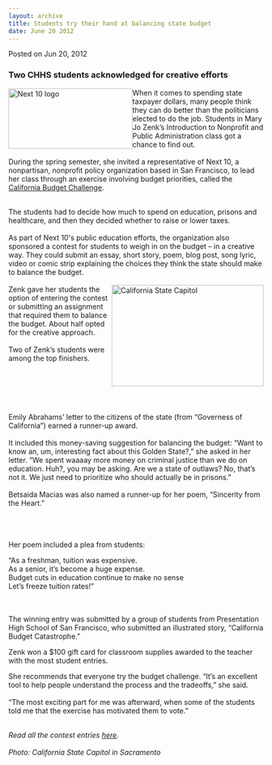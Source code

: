 ```yaml
---
layout: archive
title: Students try their hand at balancing state budget
date: June 20 2012
---
```





<span class="date">Posted on Jun 20, 2012    </span>
<h3>Two CHHS students acknowledged for creative efforts</h3>
<p><img alt="Next 10 logo" src="http://news.csumb.edu/sites/default/files/65/attachments/news/images/next10_home_logo_06.png" style="float:left; width:245px; height:119px">When it comes to
spending state taxpayer dollars, many people think they can do
better than the politicians elected to do the job. Students in Mary
Jo Zenk&#x2019;s Introduction to Nonprofit and Public Administration class
got a chance to find out.<br>
<br>
During the spring semester, she invited a representative of Next
10, a nonpartisan, nonprofit policy organization based in San
Francisco, to lead her class through an exercise involving budget
priorities, called the <a href="http://www.budgetchallenge.org/respondents/new" rel="nofollow">California Budget Challenge</a>.&#xA0;</br></br></img></p>
<p>The students had to decide how much to spend on education,
prisons and healthcare, and then they decided whether to raise or
lower taxes.<br>
<br>
As part of Next 10&apos;s public education efforts, the organization
also sponsored a contest for students to weigh in on the budget &#x2013;
in a creative way. They could submit an essay, short story, poem,
blog post, song lyric, video or comic strip explaining the choices
they think the state should make to balance the budget.<br>
<br>
<img alt="California State Capitol" src="http://news.csumb.edu/sites/default/files/65/attachments/news/images/state-capitol-sacramento-ca338.jpg" style="float:right; width:300px; height:200px">Zenk gave her
students the option of entering the contest or submitting an
assignment that required them to balance the budget. About half
opted for the creative approach.<br>
<br>
Two of Zenk&#x2019;s students were among the top finishers.</br></br></img></br></br></br></br></p>
<p>Emily Abrahams&#x2019; letter to the citizens of the state (from
&#x201C;Governess of California&#x201D;) earned a runner-up award.<br>
<br>
It included this money-saving suggestion for balancing the budget:
&#x201C;Want to know an, um, interesting fact about this Golden State?,&#x201D;
she asked in her letter. &#x201C;We spent waaaay more money on criminal
justice than we do on education. Huh?, you may be asking. Are we a
state of outlaws? No, that&#x2019;s not it. We just need to prioritize who
should actually be in prisons.&#x201D;&#xA0;<br>
<br>
Betsaida Macias was also named a runner-up for her poem, &#x201C;Sincerity
from the Heart.&#x201D;</br></br></br></br></p>
<p>Her poem included a plea from students:</p>
<p>&#x201C;As a freshman, tuition was expensive.<br>
As a senior, it&#x2019;s become a huge expense.<br>
Budget cuts in education continue to make no sense<br>
Let&#x2019;s freeze tuition rates!&#x201D;</br></br></br></p>
<p>The winning entry was submitted by a group of students from
Presentation High School of San Francisco, who submitted an
illustrated story, &#x201C;California Budget Catastrophe.&#x201D;</p>
<p>Zenk won a $100 gift card for classroom supplies awarded to the
teacher with the most student entries.</p>
<p>She recommends that everyone try the budget challenge. &#x201C;It&#x2019;s an
excellent tool to help people understand the process and the
tradeoffs,&#x201D; she said.<br>
<br>
&#x201C;The most exciting part for me was afterward, when some of the
students told me that the exercise has motivated them to
vote.&#x201D;&#xA0;</br></br></p>
<p><em>Read all the contest entries <a href="http://next10.org/2012-student-contest" rel="nofollow">here</a>.&#xA0;<br>
<br>
Photo: California State Capitol in Sacramento</br></br></em></p>
<p><br>
&#xA0;</br></p>





